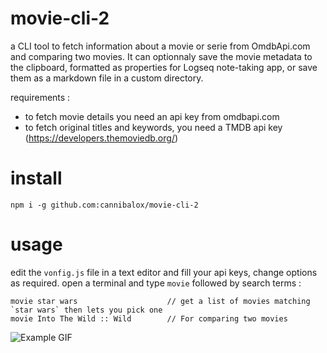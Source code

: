 # movie-cli-2

a CLI tool to fetch information about a movie or serie from OmdbApi.com and comparing two movies.
It can optionnaly save the movie metadata to the clipboard, formatted as properties for Logseq note-taking app, or save them as a markdown file in a custom directory.

requirements :
- to fetch movie details you need an api key from omdbapi.com
- to fetch original titles and keywords, you need a TMDB api key (https://developers.themoviedb.org/)
# install

```
npm i -g github.com:cannibalox/movie-cli-2
```

# usage

edit the `vonfig.js` file in a text editor and fill your api keys, change options as required.
open a terminal and type `movie` followed by search terms :

```
movie star wars                    // get a list of movies matching `star wars` then lets you pick one
movie Into The Wild :: Wild        // For comparing two movies
```

![Example GIF](https://raw.githubusercontent.com/mayankchd/movie/master/screen.gif)
